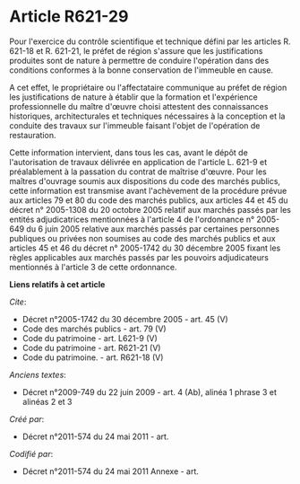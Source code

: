 # Article R621-29

Pour l'exercice du contrôle scientifique et technique défini par les articles R. 621-18 et R. 621-21, le préfet de région
s'assure que les justifications produites sont de nature à permettre de conduire l'opération dans des conditions conformes à
la bonne conservation de l'immeuble en cause.

A cet effet, le propriétaire ou l'affectataire communique au préfet de région les justifications de nature à établir que la
formation et l'expérience professionnelle du maître d'œuvre choisi attestent des connaissances historiques, architecturales
et techniques nécessaires à la conception et la conduite des travaux sur l'immeuble faisant l'objet de l'opération de
restauration.

Cette information intervient, dans tous les cas, avant le dépôt de l'autorisation de travaux délivrée en application de
l'article L. 621-9 et préalablement à la passation du contrat de maîtrise d'œuvre. Pour les maîtres d'ouvrage soumis aux
dispositions du code des marchés publics, cette information est transmise avant l'achèvement de la procédure prévue aux
articles 79 et 80 du code des marchés publics, aux articles 44 et 45 du décret n° 2005-1308 du 20 octobre 2005 relatif aux
marchés passés par les entités adjudicatrices mentionnées à l'article 4 de l'ordonnance n° 2005-649 du 6 juin 2005 relative
aux marchés passés par certaines personnes publiques ou privées non soumises au code des marchés publics et aux articles 45
et 46 du décret n° 2005-1742 du 30 décembre 2005 fixant les règles applicables aux marchés passés par les pouvoirs
adjudicateurs mentionnés à l'article 3 de cette ordonnance.

**Liens relatifs à cet article**

_Cite_:

  - Décret n°2005-1742 du 30 décembre 2005 - art. 45 (V)
  - Code des marchés publics - art. 79 (V)
  - Code du patrimoine - art. L621-9 (V)
  - Code du patrimoine - art. R621-21 (V)
  - Code du patrimoine. - art. R621-18 (V)

_Anciens textes_:

  - Décret n°2009-749 du 22 juin 2009 - art. 4 (Ab), alinéa 1 phrase 3 et alinéas 2 et 3

_Créé par_:

  - Décret n°2011-574 du 24 mai 2011  - art.

_Codifié par_:

  - Décret n°2011-574 du 24 mai 2011 Annexe - art.
